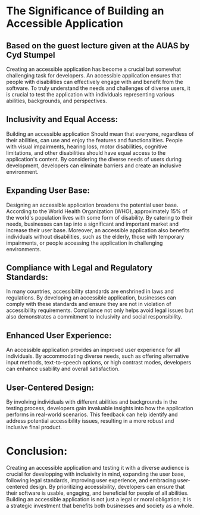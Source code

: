 # The Significance of Building an Accessible Application

## Based on the guest lecture given at the AUAS by Cyd Stumpel

Creating an accessible application has become a crucial but somewhat challenging task for developers. An accessible application ensures that people with disabilities can effectively engage with and benefit from the software. To truly understand the needs and challenges of diverse users, it is crucial to test the application with individuals representing various abilities, backgrounds, and perspectives. 

## Inclusivity and Equal Access:
Building an accessible application Should mean that everyone, regardless of their abilities, can use and enjoy the features and functionalities. People with visual impairments, hearing loss, motor disabilities, cognitive limitations, and other disabilities should have equal access to the application's content. By considering the diverse needs of users during development, developers can eliminate barriers and create an inclusive environment.

## Expanding User Base:
Designing an accessible application broadens the potential user base. According to the World Health Organization (WHO), approximately 15% of the world's population lives with some form of disability. By catering to their needs, businesses can tap into a significant and important market and increase their user base. Moreover, an accessible application also benefits individuals without disabilities, such as the elderly, those with temporary impairments, or people accessing the application in challenging environments.

## Compliance with Legal and Regulatory Standards:
In many countries, accessibility standards are enshrined in laws and regulations. By developing an accessible application, businesses can comply with these standards and ensure they are not in violation of accessibility requirements. Compliance not only helps avoid legal issues but also demonstrates a commitment to inclusivity and social responsibility.

## Enhanced User Experience:
An accessible application provides an improved user experience for all individuals. By accommodating diverse needs, such as offering alternative input methods, text-to-speech options, or high contrast modes, developers can enhance usability and overall satisfaction. 

## User-Centered Design:
By involving individuals with different abilities and backgrounds in the testing process, developers gain invaluable insights into how the application performs in real-world scenarios. This feedback can help identify and address potential accessibility issues, resulting in a more robust and inclusive final product.

# Conclusion:

Creating an accessible application and testing it with a diverse audience is crucial for developping with inclusivity in mind, expanding the user base, following legal standards, improving user experience, and embracing user-centered design. By prioritizing accessibility, developers can ensure that their software is usable, engaging, and beneficial for people of all abilities. 
Building an accessible application is not just a legal or moral obligation; it is a strategic investment that benefits both businesses and society as a whole.
